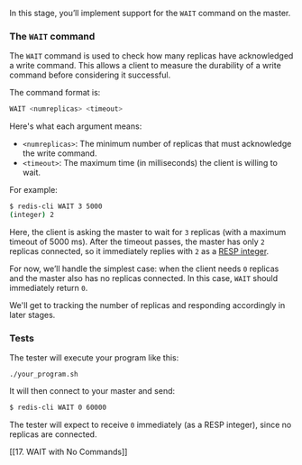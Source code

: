 In this stage, you’ll implement support for the `WAIT` command on the master.

### The `WAIT` command

The `WAIT` command is used to check how many replicas have acknowledged a write command. This allows a client to measure the durability of a write command before considering it successful.

The command format is:

```bash
WAIT <numreplicas> <timeout>
```

Here's what each argument means:

- `<numreplicas>`: The minimum number of replicas that must acknowledge the write command.
- `<timeout>`: The maximum time (in milliseconds) the client is willing to wait.

For example:

```bash
$ redis-cli WAIT 3 5000
(integer) 2
```

Here, the client is asking the master to wait for `3` replicas (with a maximum timeout of 5000 ms). After the timeout passes, the master has only `2` replicas connected, so it immediately replies with `2` as a [RESP integer](https://redis.io/docs/latest/develop/reference/protocol-spec/#integers).

For now, we’ll handle the simplest case: when the client needs `0` replicas and the master also has no replicas connected. In this case, `WAIT` should immediately return `0`.

We'll get to tracking the number of replicas and responding accordingly in later stages.

### Tests

The tester will execute your program like this:

```
./your_program.sh
```

It will then connect to your master and send:

```bash
$ redis-cli WAIT 0 60000
```

The tester will expect to receive `0` immediately (as a RESP integer), since no replicas are connected.

[[17. WAIT with No Commands]]
